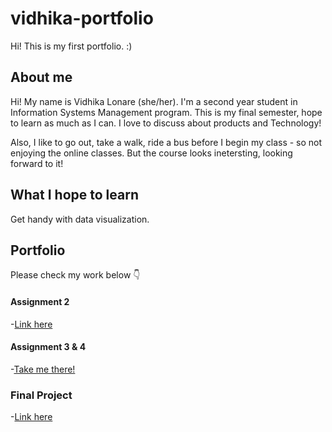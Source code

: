 # vidhika-portfolio
Hi! This is my first portfolio. :)


## About me
Hi! My name is Vidhika Lonare (she/her). I'm a second year student in Information Systems Management program. This is my final semester, hope to learn as much as I can. I love to discuss about products and Technology!  

Also, I like to go out, take a walk, ride a bus before I begin my class - so not enjoying the online classes. But the course looks inetersting, looking forward to it! 

## What I hope to learn
Get handy with data visualization. 

## Portfolio 
Please check my work below 👇  

#### Assignment 2 
-[Link here](https://vidhikal16.github.io/vidhika-portfolio/flourishviz.html)

#### Assignment 3 & 4 
-[Take me there!](https://vidhikal16.github.io/vidhika-portfolio/tabviz.html)

### Final Project 
-[Link here](https://vidhikal16.github.io/vidhika-portfolio/finalproject.html)

